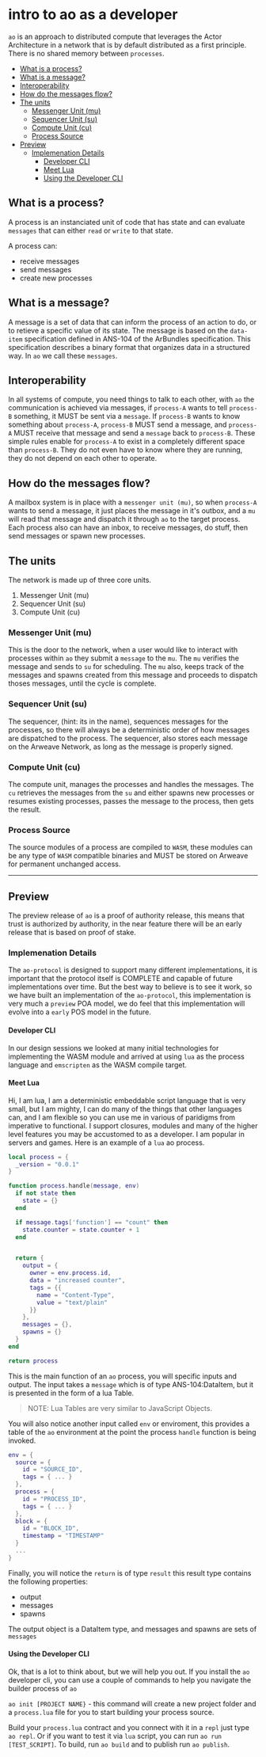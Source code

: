 # intro to ao as a developer

`ao` is an approach to distributed compute that leverages the Actor Architecture in a network that is by default distributed as a first principle. There is no shared memory between `processes`.

<!-- toc -->

- [What is a process?](#what-is-a-process)
- [What is a message?](#what-is-a-message)
- [Interoperability](#interoperability)
- [How do the messages flow?](#how-do-the-messages-flow)
- [The units](#the-units)
  - [Messenger Unit (mu)](#messenger-unit-mu)
  - [Sequencer Unit (su)](#sequencer-unit-su)
  - [Compute Unit (cu)](#compute-unit-cu)
  - [Process Source](#process-source)
- [Preview](#preview)
  - [Implemenation Details](#implemenation-details)
    - [Developer CLI](#developer-cli)
    - [Meet Lua](#meet-lua)
    - [Using the Developer CLI](#using-the-developer-cli)

<!-- tocstop -->

## What is a process?

A process is an instanciated unit of code that has state and can evaluate `messages` that can either `read` or `write` to that state. 

A process can:

* receive messages
* send messages
* create new processes

## What is a message?

A message is a set of data that can inform the process of an action to do, or to retieve a specific value of its state. The message is based on the `data-item` specification defined in ANS-104 of the ArBundles specification. This specification describes a binary format that organizes data in a structured way. In `ao` we call these `messages`.

## Interoperability

In all systems of compute, you need things to talk to each other, with `ao` the communication is achieved via messages, if `process-A` wants to tell `process-B` something, it MUST be sent via a `message`. If `process-B` wants to know something about `process-A`, `process-B` MUST send a message, and `process-A` MUST receive that message and send a `message` back to `process-B`. These simple rules enable for `process-A` to exist in a completely different space than `process-B`. They do not even have to know where they are running, they do not depend on each other to operate.

## How do the messages flow?

A mailbox system is in place with a `messenger unit (mu)`, so when `process-A` wants to send a message, it just places the message in it's outbox, and a `mu` will read that message and dispatch it through `ao` to the target process. Each process also can have an inbox, to receive messages, do stuff, then send messages or spawn new processes.

## The units

The network is made up of three core units.

1. Messenger Unit (mu)
2. Sequencer Unit (su)
3. Compute Unit (cu)

### Messenger Unit (mu)

This is the door to the network, when a user would like to interact with processes within `ao` they submit a `message` to the `mu`. The `mu` verifies the message and sends to `su` for scheduling. The `mu` also, keeps track of the messages and spawns created from this message and proceeds to dispatch thoses messages, until the cycle is complete. 

### Sequencer Unit (su)

The sequencer, (hint: its in the name), sequences messages for the processes, so there will always be a deterministic order of how messages are dispatched to the process. The sequencer, also stores each message on the Arweave Network, as long as the message is properly signed.

### Compute Unit (cu)

The compute unit, manages the processes and handles the messages. The `cu` retrieves the messages from the `su` and either spawns new processes or resumes existing processes, passes the message to the process, then gets the result. 

### Process Source

The source modules of a process are compiled to `WASM`, these modules can be any type of `WASM` compatible binaries and MUST be stored on Arweave for permanent unchanged access. 

---

## Preview

The preview release of `ao` is a proof of authority release, this means that trust is authorized by authority, in the near feature there will be an early release that is based on proof of stake.

### Implemenation Details

The `ao-protocol` is designed to support many different implementations, it is important that the protocol itself is COMPLETE and capable of future implementations over time. But the best way to believe is to see it work, so we have built an implementation of the `ao-protocol`, this implementation is very much a `preview` POA model, we do feel that this implementation will evolve into a `early` POS model in the future.

#### Developer CLI

In our design sessions we looked at many initial technologies for implementing the WASM module and arrived at using `lua` as the process language and `emscripten` as the WASM compile target.

#### Meet Lua

Hi, I am lua, I am a deterministic embeddable script language that is very small, but I am mighty, I can do many of the things that other languages can, and I am flexible so you can use me in various of paridigms from imperative to functional. I support closures, modules and many of the higher level features you may be accustomed to as a developer. I am popular in servers and games. Here is an example of a `lua` ao process.

```lua
local process = {
  _version = "0.0.1"
}

function process.handle(message, env)
  if not state then
    state = {}
  end

  if message.tags['function'] == "count" then
    state.counter = state.counter + 1
  end


  return {
    output = {
      owner = env.process.id,
      data = "increased counter",
      tags = {{
        name = "Content-Type",
        value = "text/plain"
      }}
    },
    messages = {},
    spawns = {}
  }
end

return process

```

This is the main function of an `ao` process, you will specific inputs and output. The input takes a `message` which is of type ANS-104:DataItem, but it is presented in the form of a lua Table. 

> NOTE: Lua Tables are very similar to JavaScript Objects.

You will also notice another input called `env` or enviroment, this provides a table of the `ao` environment at the point the process `handle` function is being invoked.

```lua 
env = {
  source = {
    id = "SOURCE_ID",
    tags = { ... }
  },
  process = {
    id = "PROCESS_ID",
    tags = { ... }
  },
  block = {
    id = "BLOCK_ID",
    timestamp = "TIMESTAMP"
  }
  ...
}
```

Finally, you will notice the `return` is of type `result` this result type contains the following properties:

* output
* messages
* spawns

The output object is a DataItem type, and messages and spawns are sets of `messages`



#### Using the Developer CLI

Ok, that is a lot to think about, but we will help you out. If you install the `ao` developer cli, you can use a couple of commands to help you navigate the builder process of `ao`

`ao init [PROJECT NAME}` - this command will create a new project folder and a `process.lua` file for you to start building your process source.

Build your `process.lua` contract and you connect with it in a `repl` just type `ao repl`. Or if you want to test it via `lua` script, you can run `ao run [TEST_SCRIPT]`. To build, run `ao build` and to publish run `ao publish`.
